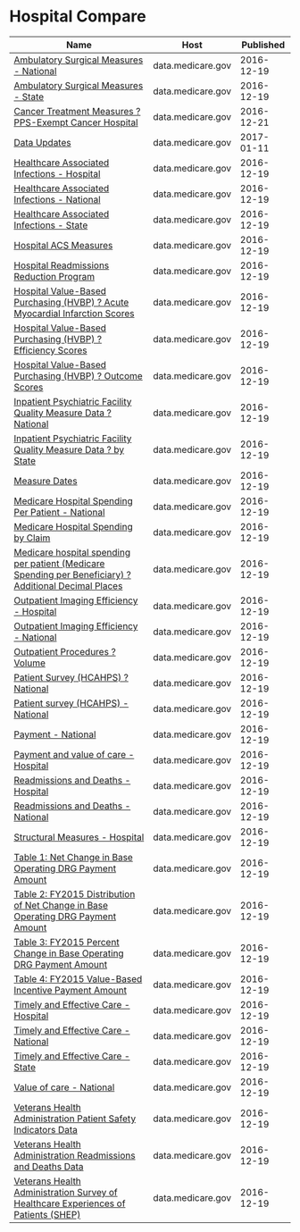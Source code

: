 # Hospital Compare

Name | Host | Published
---- | ---- | ---------
[Ambulatory Surgical Measures - National](../datasets/wue8-3vwe.md) | data.medicare.gov | 2016-12-19
[Ambulatory Surgical Measures - State](../datasets/axe7-s95e.md) | data.medicare.gov | 2016-12-19
[Cancer Treatment Measures ? PPS-Exempt Cancer Hospital](../datasets/42wc-33ci.md) | data.medicare.gov | 2016-12-21
[Data Updates](../datasets/bzsr-4my4.md) | data.medicare.gov | 2017-01-11
[Healthcare Associated Infections - Hospital](../datasets/77hc-ibv8.md) | data.medicare.gov | 2016-12-19
[Healthcare Associated Infections - National](../datasets/yd3s-jyhd.md) | data.medicare.gov | 2016-12-19
[Healthcare Associated Infections - State](../datasets/k2ze-bqvw.md) | data.medicare.gov | 2016-12-19
[Hospital ACS Measures](../datasets/akfs-5dgr.md) | data.medicare.gov | 2016-12-19
[Hospital Readmissions Reduction Program](../datasets/9n3s-kdb3.md) | data.medicare.gov | 2016-12-19
[Hospital Value-Based Purchasing (HVBP) ? Acute Myocardial Infarction Scores](../datasets/rm5p-8gae.md) | data.medicare.gov | 2016-12-19
[Hospital Value-Based Purchasing (HVBP) ? Efficiency Scores](../datasets/su9h-3pvj.md) | data.medicare.gov | 2016-12-19
[Hospital Value-Based Purchasing (HVBP) ? Outcome Scores](../datasets/pudb-wetr.md) | data.medicare.gov | 2016-12-19
[Inpatient Psychiatric Facility Quality Measure Data ? National](../datasets/s5xg-sys6.md) | data.medicare.gov | 2016-12-19
[Inpatient Psychiatric Facility Quality Measure Data ? by State](../datasets/dc76-gh7x.md) | data.medicare.gov | 2016-12-19
[Measure Dates](../datasets/4j6d-yzce.md) | data.medicare.gov | 2016-12-19
[Medicare Hospital Spending Per Patient - National](../datasets/3n5g-6b7f.md) | data.medicare.gov | 2016-12-19
[Medicare Hospital Spending by Claim](../datasets/nrth-mfg3.md) | data.medicare.gov | 2016-12-19
[Medicare hospital spending per patient (Medicare Spending per Beneficiary) ? Additional Decimal Places](../datasets/5hk7-b79m.md) | data.medicare.gov | 2016-12-19
[Outpatient Imaging Efficiency - Hospital](../datasets/wkfw-kthe.md) | data.medicare.gov | 2016-12-19
[Outpatient Imaging Efficiency - National](../datasets/di9i-zzrc.md) | data.medicare.gov | 2016-12-19
[Outpatient Procedures ? Volume](../datasets/xbz4-gvaz.md) | data.medicare.gov | 2016-12-19
[Patient Survey (HCAHPS) ? National](../datasets/9g7e-btyt.md) | data.medicare.gov | 2016-12-19
[Patient survey (HCAHPS) - National](../datasets/99ue-w85f.md) | data.medicare.gov | 2016-12-19
[Payment - National](../datasets/ygty-mm5a.md) | data.medicare.gov | 2016-12-19
[Payment and value of care - Hospital](../datasets/c7us-v4mf.md) | data.medicare.gov | 2016-12-19
[Readmissions and Deaths - Hospital](../datasets/ynj2-r877.md) | data.medicare.gov | 2016-12-19
[Readmissions and Deaths - National](../datasets/qqw3-t4ie.md) | data.medicare.gov | 2016-12-19
[Structural Measures - Hospital](../datasets/4hje-vua3.md) | data.medicare.gov | 2016-12-19
[Table 1: Net Change in Base Operating DRG Payment Amount](../datasets/5gv4-jwyv.md) | data.medicare.gov | 2016-12-19
[Table 2: FY2015 Distribution of Net Change in Base Operating DRG Payment Amount](../datasets/xrgf-x36b.md) | data.medicare.gov | 2016-12-19
[Table 3: FY2015 Percent Change in Base Operating DRG Payment Amount](../datasets/u625-zae7.md) | data.medicare.gov | 2016-12-19
[Table 4: FY2015 Value-Based Incentive Payment Amount](../datasets/vtqa-m4zn.md) | data.medicare.gov | 2016-12-19
[Timely and Effective Care - Hospital](../datasets/yv7e-xc69.md) | data.medicare.gov | 2016-12-19
[Timely and Effective Care - National](../datasets/isrn-hqyy.md) | data.medicare.gov | 2016-12-19
[Timely and Effective Care - State](../datasets/apyc-v239.md) | data.medicare.gov | 2016-12-19
[Value of care - National](../datasets/gbq5-7hzr.md) | data.medicare.gov | 2016-12-19
[Veterans Health Administration Patient Safety Indicators Data](../datasets/esr2-9zyn.md) | data.medicare.gov | 2016-12-19
[Veterans Health Administration Readmissions and Deaths Data](../datasets/5wyb-858x.md) | data.medicare.gov | 2016-12-19
[Veterans Health Administration Survey of Healthcare Experiences of Patients (SHEP)](../datasets/gesg-pgbr.md) | data.medicare.gov | 2016-12-19

